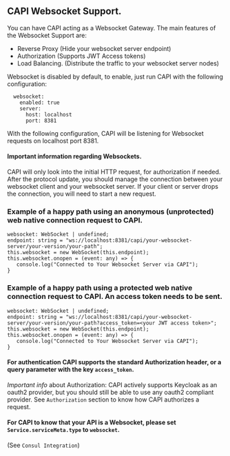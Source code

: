 ## CAPI Websocket Support.
You can have CAPI acting as a Websocket Gateway.
The main features of the Websocket Support are:
* Reverse Proxy (Hide your websocket server endpoint)
* Authorization (Supports JWT Access tokens)
* Load Balancing. (Distribute the traffic to your websocket server nodes)

Websocket is disabled by default, to enable, just run CAPI with the following configuration:
```
  websocket:
    enabled: true
    server:
      host: localhost
      port: 8381      
```
With the following configuration, CAPI will be listening for Websocket requests on localhost port 8381.
#### Important information regarding Websockets.
CAPI will only look into the initial HTTP request, for authorization if needed. After the protocol update, you should manage the connection between your websocket client and your websocket server.
If your client or server drops the connection, you will need to start a new request.

### Example of a happy path using an anonymous (unprotected) web native connection request to CAPI.
```
websocket: WebSocket | undefined;
endpoint: string = "ws://localhost:8381/capi/your-websocket-server/your-version/your-path";
this.websocket = new WebSocket(this.endpoint);
this.websocket.onopen = (event: any) => {
   console.log("Connected to Your Websocket Server via CAPI");
}
```
### Example of a happy path using a protected web native connection request to CAPI. An access token needs to be sent.
```
websocket: WebSocket | undefined;
endpoint: string = "ws://localhost:8381/capi/your-websocket-server/your-version/your-path?access_token=<your JWT access token>";
this.websocket = new WebSocket(this.endpoint);
this.websocket.onopen = (event: any) => {
   console.log("Connected to Your Websocket Server via CAPI");
}
```
#### For authentication CAPI supports the standard Authorization header, or a query parameter with the key `access_token`.
*Important info* about Authorization: CAPI actively supports Keycloak as an oauth2 provider, but you should still be able to use any oauth2 compliant provider. See `Authorization` section to know how CAPI authorizes a request.

#### For CAPI to know that your API is a Websocket, please set `Service.serviceMeta.type` to `websocket`.
(See `Consul Integration`)

